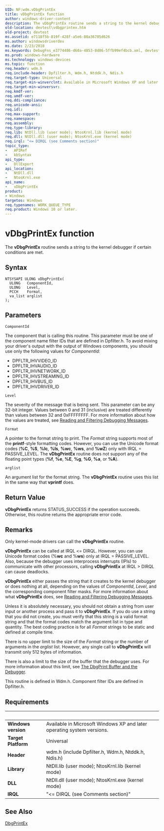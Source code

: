 ```yaml
---
UID: NF:wdm.vDbgPrintEx
title: vDbgPrintEx function
author: windows-driver-content
description: The vDbgPrintEx routine sends a string to the kernel debugger if certain conditions are met.
old-location: devtest\vdbgprintex.htm
old-project: devtest
ms.assetid: e7118f5b-819f-428f-a5e6-80a36705d626
ms.author: windowsdriverdev
ms.date: 2/23/2018
ms.keywords: DebugFns_e3774486-d60a-4853-8d86-5ffb99ef4bcb.xml, devtest.vdbgprintex, vDbgPrintEx, vDbgPrintEx routine [Driver Development Tools], wdm/vDbgPrintEx
ms.prod: windows-hardware
ms.technology: windows-devices
ms.topic: function
req.header: wdm.h
req.include-header: Dpfilter.h, Wdm.h, Ntddk.h, Ndis.h
req.target-type: Universal
req.target-min-winverclnt: Available in Microsoft Windows XP and later operating system versions.
req.target-min-winversvr: 
req.kmdf-ver: 
req.umdf-ver: 
req.ddi-compliance: 
req.unicode-ansi: 
req.idl: 
req.max-support: 
req.namespace: 
req.assembly: 
req.type-library: 
req.lib: NtDll.lib (user mode); NtosKrnl.lib (kernel mode)
req.dll: NtDll.dll (user mode); NtosKrnl.exe (kernel mode)
req.irql: "<= DIRQL (see Comments section)"
topic_type:
-	APIRef
-	kbSyntax
api_type:
-	DllExport
api_location:
-	NtDll.dll
-	NtosKrnl.exe
api_name:
-	vDbgPrintEx
product:
- Windows
targetos: Windows
req.typenames: WORK_QUEUE_TYPE
req.product: Windows 10 or later.
---
```



# vDbgPrintEx function
The <b>vDbgPrintEx</b> routine sends a string to the kernel debugger if certain conditions are met.

## Syntax

```
NTSYSAPI ULONG vDbgPrintEx(
  ULONG   ComponentId,
  ULONG   Level,
  PCCH    Format,
  va_list arglist
);
```

## Parameters

`ComponentId`

The component that is calling this routine. This parameter must be one of the component name filter IDs that are defined in Dpfilter.h. To avoid mixing your driver's output with the output of Windows components, you should use only the following values for <i>ComponentId</i>:

<ul>
<li>
DPFLTR_IHVVIDEO_ID 

</li>
<li>
DPFLTR_IHVAUDIO_ID 

</li>
<li>
DPFLTR_IHVNETWORK_ID 

</li>
<li>
DPFLTR_IHVSTREAMING_ID 

</li>
<li>
DPFLTR_IHVBUS_ID 

</li>
<li>
DPFLTR_IHVDRIVER_ID 

</li>
</ul>

`Level`

The severity of the message that is being sent. This parameter can be any 32-bit integer. Values between 0 and 31 (inclusive) are treated differently than values between 32 and 0xFFFFFFFF. For more information about how the values are treated, see <a href="https://msdn.microsoft.com/2ad320f6-596d-4b4c-bfad-d570c856bcc7">Reading and Filtering Debugging Messages</a>.

`Format`

A pointer to the format string to print. The <i>Format</i> string supports most of the <b>printf</b>-style formatting codes. However, you can use the Unicode format codes (<b>%C</b>, <b>%S</b>, <b>%lc</b>, <b>%ls</b>, <b>%wc</b>, <b>%ws</b>, and <b>%wZ</b>) only with IRQL = PASSIVE_LEVEL. The <b>vDbgPrintEx</b> routine does not support any of the floating point types (<b>%f</b>, <b>%e</b>, <b>%E</b>, <b>%g</b>, <b>%G</b>, <b>%a</b>, or <b>%A</b>).

`arglist`

An argument list for the format string. The <b>vDbgPrintEx</b> routine uses this list in the same way that <b>vprintf</b> does.


## Return Value

<b>vDbgPrintEx</b> returns STATUS_SUCCESS if the operation succeeds. Otherwise, this routine returns the appropriate error code.

## Remarks

Only kernel-mode drivers can call the <b>vDbgPrintEx</b> routine.

<b>vDbgPrintEx</b> can be called at IRQL &lt;= DIRQL. However, you can use Unicode format codes (%<b>wc</b> and %<b>ws</b>) only at IRQL = PASSIVE_LEVEL. Also, because the debugger uses interprocess interrupts (IPIs) to communicate with other processors, calling <b>vDbgPrintEx</b> at IRQL &gt; DIRQL can cause deadlocks.

<b>vDbgPrintEx</b> either passes the string that it creates to the kernel debugger or does nothing at all, depending on the values of <i>ComponentId</i>, <i>Level</i>, and the corresponding component filter masks. For more information about what <b>vDbgPrintEx</b> does, see <a href="https://msdn.microsoft.com/2ad320f6-596d-4b4c-bfad-d570c856bcc7">Reading and Filtering Debugging Messages</a>.

Unless it is absolutely necessary, you should not obtain a string from user input or another process and pass it to <b>vDbgPrintEx</b>. If you do use a string that you did not create, you must verify that this string is a valid format string and that the format codes match the argument list in type and quantity. The best coding practice is for all <i>Format</i> strings to be static and defined at compile time.

There is no upper limit to the size of the <i>Format</i> string or the number of arguments in the <i>arglist</i> list. However, any single call to <b>vDbgPrintEx</b> will transmit only 512 bytes of information. 

There is also a limit to the size of the buffer that the debugger uses. For more information about this limit, see <a href="https://msdn.microsoft.com/2ad320f6-596d-4b4c-bfad-d570c856bcc7">The DbgPrint Buffer and the Debugger</a>.

This routine is defined in Wdm.h. Component filter IDs are defined in Dpfilter.h.

## Requirements
| &nbsp; | &nbsp; |
| ---- |:---- |
| **Windows version** | Available in Microsoft Windows XP and later operating system versions.  |
| **Target Platform** | Universal |
| **Header** | wdm.h (include Dpfilter.h, Wdm.h, Ntddk.h, Ndis.h) |
| **Library** | NtDll.lib (user mode); NtosKrnl.lib (kernel mode) |
| **DLL** | NtDll.dll (user mode); NtosKrnl.exe (kernel mode) |
| **IRQL** | "<= DIRQL (see Comments section)" |

## See Also

<a href="https://msdn.microsoft.com/library/windows/hardware/ff543634">DbgPrintEx</a>